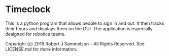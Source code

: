 # Timeclock

This is a python program that allows people to sign in and out. It then tracks their hours and displays them on the GUI. The application is especially designed for robotics teams.

Copyright (c) 2018 Robert J Sammelson - All Rights Reserved. See LICENSE.md for more information.
